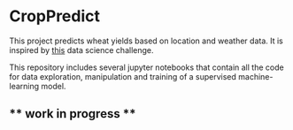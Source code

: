 # CropPredict

This project predicts wheat yields based on location and weather data. It is inspired by [this](https://github.com/aerialintel/data-science-exercise) data science challenge.

This repository includes several jupyter notebooks that contain all the code for data exploration, manipulation and training of a supervised machine-learning model.

## ** work in progress **



